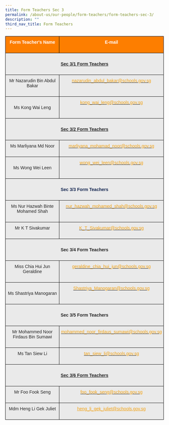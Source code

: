 ```yaml
---
title: Form Teachers Sec 3
permalink: /about-us/our-people/form-teachers/form-teachers-sec-3/
description: ""
third_nav_title: Form Teachers
---
```

<style type="text/css">
.tg  {border-collapse:collapse;border-spacing:0;}
.tg td{border-color:black;border-style:solid;border-width:1px;font-family:Arial, sans-serif;font-size:14px;
  overflow:hidden;padding:10px 5px;word-break:normal;}
.tg th{border-color:black;border-style:solid;border-width:1px;font-family:Arial, sans-serif;font-size:14px;
  font-weight:normal;overflow:hidden;padding:10px 5px;word-break:normal;}
.tg .tg-41i5{background-color:#EAEAEA;color:#F2A00F;text-align:center;vertical-align:top}
.tg .tg-pa0n{background-color:#FD7E00;color:#FFF;font-weight:bold;text-align:center;vertical-align:middle}
.tg .tg-ii8k{background-color:#EAEAEA;color:#222;text-align:center;vertical-align:top}
.tg .tg-i8ej{background-color:#EAEAEA;color:#222;font-weight:bold;text-align:center;text-decoration:underline;vertical-align:top}
.tg .tg-t0cp{background-color:#FD7E00;color:#FFF;font-weight:bold;text-align:center;vertical-align:top}
.tg .tg-ku5w{background-color:#EAEAEA;color:#222;text-align:center;vertical-align:middle}
.tg .tg-6vjd{background-color:#EAEAEA;color:#F2A00F;text-align:center;text-decoration:underline;vertical-align:top}
</style>
<table class="tg">
<thead>
  <tr>
    <th class="tg-pa0n" colspan="2"><span style="color:#FFF;background-color:#FD7E00">Form Teacher's Name</span><br><br></th>
    <th class="tg-t0cp"><span style="color:#FFF;background-color:#FD7E00">E-mail</span><br><br></th>
  </tr>
</thead>
<tbody>
  <tr>
    <td class="tg-i8ej" colspan="3"><br><span style="font-weight:bold">Sec 3/1 Form Teachers</span><br><br></td>
  </tr>
  <tr>
    <td class="tg-ii8k" colspan="2"><span style="color:#222;background-color:#EAEAEA">Mr Nazarudin Bin Abdul Bakar</span><br><br></td>
    <td class="tg-41i5"><a href="mailto:nazarudin_abdul_bakar@schools.gov.sg"><span style="text-decoration:none;color:#F2A00F">nazarudin_abdul_bakar@schools.gov.sg</span></a><br></td>
  </tr>
  <tr>
    <td class="tg-ku5w" colspan="2"><span style="color:#222;background-color:#EAEAEA"> </span><br><span style="color:#222;background-color:#EAEAEA">Ms Kong Wai Leng</span><br><br></td>
    <td class="tg-41i5"><a href="mailto:kong_wai_leng@schools.gov.sg"><span style="text-decoration:none;color:#F2A00F">kong_wai_leng@schools.gov.sg</span></a><br></td>
  </tr>
  <tr>
    <td class="tg-i8ej" colspan="3"><br><span style="font-weight:bold">Sec 3/2 Form Teachers</span><br><br></td>
  </tr>
  <tr>
    <td class="tg-ii8k" colspan="2"><span style="color:#222;background-color:#EAEAEA">Ms Marliyana Md Noor</span><br><br></td>
    <td class="tg-41i5"><a href="mailto:marliyana_mohamad_noor@schools.gov.sg"><span style="text-decoration:none;color:#F2A00F">marliyana_mohamad_noor@schools.gov.sg</span></a><br></td>
  </tr>
  <tr>
    <td class="tg-ku5w" colspan="2"><span style="color:#222;background-color:#EAEAEA"> </span><br><span style="color:#222;background-color:#EAEAEA">Ms Wong Wei Leen</span><br><br></td>
    <td class="tg-41i5"><a href="mailto:wong_wei_leen@schools.gov.sg"><span style="text-decoration:none;color:#F2A00F">wong_wei_leen@schools.gov.sg</span></a><br></td>
  </tr>
  <tr>
    <td class="tg-ii8k" colspan="3"><br><span style="font-weight:700;color:#12244F"> <span style="font-weight:bold">Sec 3/3 Form Teachers</span><br><br></td>
  </tr>
  <tr>
    <td class="tg-ii8k" colspan="2"><span style="color:#222;background-color:#EAEAEA">Ms Nur Hazwah Binte Mohamed Shah</span><br><br></td>
    <td class="tg-41i5"><a href="mailto:nur_hazwah_mohamed_shah@schools.gov.sg"><span style="text-decoration:none;color:#F2A00F">nur_hazwah_mohamed_shah@schools.gov.sg</span></a><br></td>
  </tr>
  <tr>
    <td class="tg-ii8k" colspan="2"><span style="color:#222;background-color:#EAEAEA">Mr K T Sivakumar</span><br><br></td>
    <td class="tg-41i5"><a href="mailto:K_T_Sivakumar@schools.gov.sg"><span style="text-decoration:none;color:#F2A00F">K_T_Sivakumar@schools.gov.sg</span></a></td>
  </tr>
  <tr>
    <td class="tg-ii8k" colspan="3"><br><span style="font-weight:bold">Sec 3/4 Form Teachers</span><br><br></td>
  </tr>
  <tr>
    <td class="tg-ii8k" colspan="2"><span style="color:#222;background-color:#EAEAEA">Miss Chia Hui Jun Geraldine</span><br><br></td>
    <td class="tg-41i5"><a href="mailto:geraldine_chia_hui_jun@schools.gov.sg"><span style="text-decoration:none;color:#F2A00F">geraldine_chia_hui_jun@schools.gov.sg</span></a><br></td>
  </tr>
  <tr>
    <td class="tg-ku5w" colspan="2"><span style="color:#222;background-color:#EAEAEA"> </span><br><span style="color:#222;background-color:#EAEAEA">Ms Shastriya Manogaran</span><br><br></td>
    <td class="tg-41i5"><a href="mailto:Shastriya_Manogaran@schools.gov.sg"><span style="text-decoration:none;color:#F2A00F">Shastriya_Manogaran@schools.gov.sg</span></a><br></td>
  </tr>
  <tr>
    <td class="tg-ii8k" colspan="3"><br><span style="font-weight:bold">Sec 3/5 Form Teachers</span><br><br></td>
  </tr>
  <tr>
    <td class="tg-ii8k" colspan="2"><span style="color:#222;background-color:#EAEAEA">Mr Mohammed Noor Firdaus Bin Sumawi</span><br><br></td>
    <td class="tg-41i5"><a href="mailto:mohammed_noor_firdaus_sumawi@schools.gov.sg"><span style="text-decoration:none;color:#F2A00F">mohammed_noor_firdaus_sumawi@schools.gov.sg</span></a><br></td>
  </tr>
  <tr>
    <td class="tg-ii8k" colspan="2"><span style="color:#222;background-color:#EAEAEA">Ms Tan Siew Li</span><br><br></td>
    <td class="tg-41i5"><a href="mailto:tan_siew_li@schools.gov.sg"><span style="text-decoration:none;color:#F2A00F">tan_siew_li@schools.gov.sg</span></a><br></td>
  </tr>
  <tr>
    <td class="tg-i8ej" colspan="3"><br><span style="font-weight:bold">Sec 3/6 Form Teachers</span><br><br></td>
  </tr>
  <tr>
    <td class="tg-ii8k" colspan="2"><span style="color:#222;background-color:#EAEAEA">Mr Foo Fook Seng</span><br><br></td>
    <td class="tg-41i5"><a href="mailto:foo_fook_seng@schools.gov.sg"><span style="text-decoration:none;color:#F2A00F">foo_fook_seng@schools.gov.sg</span></a><br></td>
  </tr>
  <tr>
    <td class="tg-ii8k" colspan="2"><span style="color:#222;background-color:#EAEAEA">Mdm Heng Li Gek Juliet</span><br><br></td>
    <td class="tg-6vjd"><a href="mailto:heng_li_gek_juliet@schools.gov.sg"><span style="text-decoration:underline;color:#F2A00F">heng_li_gek_juliet@schools.gov.sg</span></a></td>
  </tr>
</tbody>
</table>